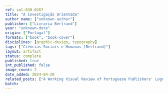 ```yaml
---
ref: sol-030-0267
title: "A Investigação Orientada"
author_name: ["unknown author"]
publisher: ["Livraria Bertrand"]
year: "unknown-date"
origin: ["Portugal"]
formats: ["book", "book-cover"]
disciplines: [graphic-design, typography]
tags: ["Ciências Sociais e Humanas [Bertrand]"]
layout: artifact
status: complete
published: true
int_published: false
image_count: 2
date_added: 2024-04-20
related_posts: ["A Working Visual Review of Portuguese Publishers' Logos"]
batch:
---
```

